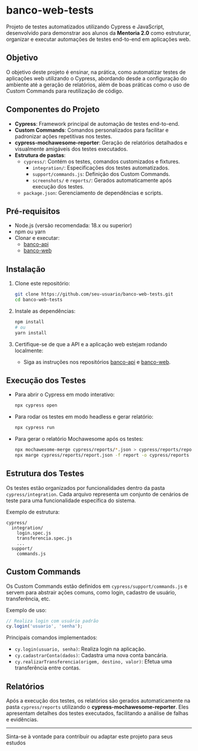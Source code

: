# banco-web-tests

Projeto de testes automatizados utilizando Cypress e JavaScript, desenvolvido para demonstrar aos alunos da **Mentoria 2.0** como estruturar, organizar e executar automações de testes end-to-end em aplicações web.

## Objetivo

O objetivo deste projeto é ensinar, na prática, como automatizar testes de aplicações web utilizando o Cypress, abordando desde a configuração do ambiente até a geração de relatórios, além de boas práticas como o uso de Custom Commands para reutilização de código.

## Componentes do Projeto

- **Cypress**: Framework principal de automação de testes end-to-end.
- **Custom Commands**: Comandos personalizados para facilitar e padronizar ações repetitivas nos testes.
- **cypress-mochawesome-reporter**: Geração de relatórios detalhados e visualmente amigáveis dos testes executados.
- **Estrutura de pastas**:
  - `cypress/`: Contém os testes, comandos customizados e fixtures.
    - `integration/`: Especificações dos testes automatizados.
    - `support/commands.js`: Definição dos Custom Commands.
    - `screenshots/` e `reports/`: Gerados automaticamente após execução dos testes.
  - `package.json`: Gerenciamento de dependências e scripts.

## Pré-requisitos

- Node.js (versão recomendada: 18.x ou superior)
- npm ou yarn
- Clonar e executar:
  - [banco-api](https://github.com/juliodelimas/banco-api)
  - [banco-web](https://github.com/juliodelimas/banco-web)

## Instalação

1. Clone este repositório:
   ```bash
   git clone https://github.com/seu-usuario/banco-web-tests.git
   cd banco-web-tests
   ```

2. Instale as dependências:
   ```bash
   npm install
   # ou
   yarn install
   ```

3. Certifique-se de que a API e a aplicação web estejam rodando localmente:
   - Siga as instruções nos repositórios [banco-api](https://github.com/juliodelimas/banco-api) e [banco-web](https://github.com/juliodelimas/banco-web).

## Execução dos Testes

- Para abrir o Cypress em modo interativo:
  ```bash
  npx cypress open
  ```

- Para rodar os testes em modo headless e gerar relatório:
  ```bash
  npx cypress run
  ```

- Para gerar o relatório Mochawesome após os testes:
  ```bash
  npx mochawesome-merge cypress/reports/*.json > cypress/reports/report.json
  npx marge cypress/reports/report.json -f report -o cypress/reports
  ```

## Estrutura dos Testes

Os testes estão organizados por funcionalidades dentro da pasta `cypress/integration`. Cada arquivo representa um conjunto de cenários de teste para uma funcionalidade específica do sistema.

Exemplo de estrutura:
```
cypress/
  integration/
    login.spec.js
    transferencia.spec.js
    ...
  support/
    commands.js
```

## Custom Commands

Os Custom Commands estão definidos em `cypress/support/commands.js` e servem para abstrair ações comuns, como login, cadastro de usuário, transferência, etc.

Exemplo de uso:
```js
// Realiza login com usuário padrão
cy.login('usuario', 'senha');
```

Principais comandos implementados:
- `cy.login(usuario, senha)`: Realiza login na aplicação.
- `cy.cadastrarConta(dados)`: Cadastra uma nova conta bancária.
- `cy.realizarTransferencia(origem, destino, valor)`: Efetua uma transferência entre contas.

## Relatórios

Após a execução dos testes, os relatórios são gerados automaticamente na pasta `cypress/reports` utilizando o **cypress-mochawesome-reporter**. Eles apresentam detalhes dos testes executados, facilitando a análise de falhas e evidências.

---

Sinta-se à vontade para contribuir ou adaptar este projeto para seus estudos
